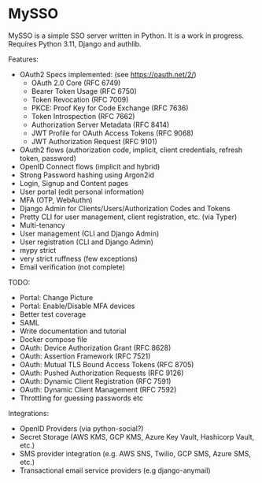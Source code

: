 MySSO
=====

MySSO is a simple SSO server written in Python. It is a work in progress.
Requires Python 3.11, Django and authlib.

Features:
* OAuth2 Specs implemented: (see https://oauth.net/2/)
  * OAuth 2.0 Core (RFC 6749)
  * Bearer Token Usage (RFC 6750)
  * Token Revocation (RFC 7009)
  * PKCE: Proof Key for Code Exchange (RFC 7636)
  * Token Introspection (RFC 7662)
  * Authorization Server Metadata (RFC 8414)
  * JWT Profile for OAuth Access Tokens (RFC 9068)
  * JWT Authorization Request (RFC 9101)
* OAuth2 flows (authorization code, implicit, client credentials, refresh token, password)
* OpenID Connect flows (implicit and hybrid)
* Strong Password hashing using Argon2id
* Login, Signup and Content pages
* User portal (edit personal information)
* MFA (OTP, WebAuthn)
* Django Admin for Clients/Users/Authorization Codes and Tokens
* Pretty CLI for user management, client registration, etc. (via Typer)
* Multi-tenancy
* User management (CLI and Django Admin)
* User registration (CLI and Django Admin)
* mypy strict
* very strict ruffness (few exceptions)
* Email verification (not complete)

TODO:
* Portal: Change Picture
* Portal: Enable/Disable MFA devices
* Better test coverage
* SAML
* Write documentation and tutorial
* Docker compose file
* OAuth: Device Authorization Grant (RFC 8628)
* OAuth: Assertion Framework (RFC 7521)
* OAuth: Mutual TLS Bound Access Tokens (RFC 8705)
* OAuth: Pushed Authorization Requests (RFC 9126)
* OAuth: Dynamic Client Registration (RFC 7591)
* OAuth: Dynamic Client Management (RFC 7592)
* Throttling for guessing passwords etc

Integrations:
* OpenID Providers (via python-social?)
* Secret Storage (AWS KMS, GCP KMS, Azure Key Vault, Hashicorp Vault, etc.)
* SMS provider integration (e.g. AWS SNS, Twilio, GCP SMS, Azure SMS, etc.)
* Transactional email service providers (e.g django-anymail)
